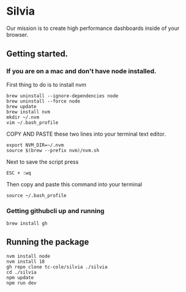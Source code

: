 # Silvia

Our mission is to create high performance dashboards inside of your browser.

## Getting started.

### If you are on a mac and don't have node installed.
First thing to do is to install nvm
```
brew uninstall --ignore-dependencies node 
brew uninstall --force node 
brew update 
brew install nvm 
mkdir ~/.nvm 
vim ~/.bash_profile 
```

COPY AND PASTE these two lines into your terminal text editor.
```
export NVM_DIR=~/.nvm
source $(brew --prefix nvm)/nvm.sh
```

Next to save the script press
```
ESC + :wq 

```

Then copy and paste this command into your terminal
```
source ~/.bash_profile
```

### Getting githubcli up and running
```
brew install gh

```

## Running the package
```
nvm install node 
nvm install 18
gh repo clone tc-cole/silvia ./silvia
cd ./silvia
npm update
npm run dev

```
